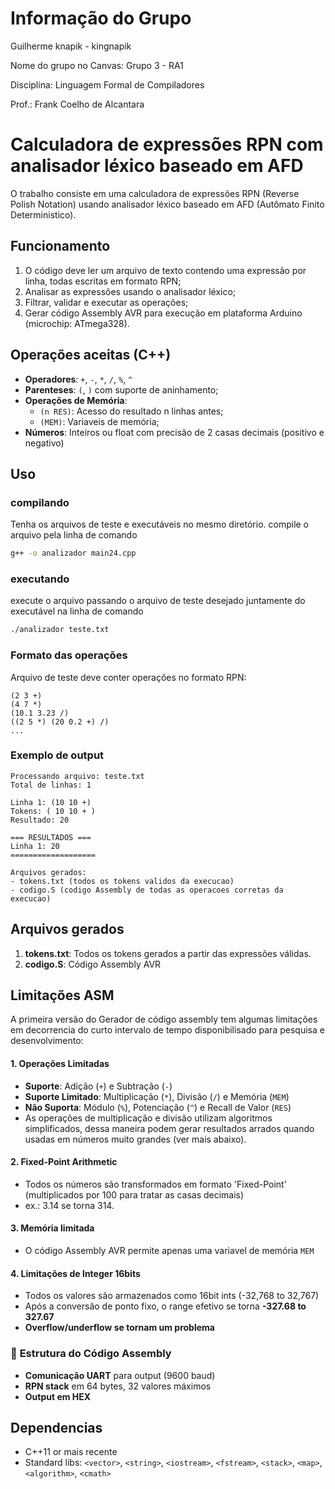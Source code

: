 # Informação do Grupo
Guilherme knapik - kingnapik

Nome do grupo no Canvas: Grupo 3 - RA1

Disciplina: Linguagem Formal de Compiladores

Prof.: Frank Coelho de Alcantara


# Calculadora de expressões RPN com analisador léxico baseado em AFD
O trabalho consiste em uma calculadora de expressões RPN (Reverse Polish Notation) usando analisador léxico baseado em AFD (Autômato Finito Deterministico).

## Funcionamento
1. O código deve ler um arquivo de texto contendo uma expressão por linha, todas escritas em formato RPN;
2. Analisar as expressões usando o analisador léxico;
3. Filtrar, validar e executar as operações;
4. Gerar código Assembly AVR para execução em plataforma Arduino (microchip: ATmega328).

## Operações aceitas (C++)

- **Operadores**: `+`, `-`, `*`, `/`, `%`, `^`
- **Parenteses**: `(`, `)` com suporte de aninhamento;
- **Operações de Memória**: 
  - `(n RES)`: Acesso do resultado n linhas antes;
  - `(MEM)`: Variaveis de memória;
- **Números**: Inteiros ou float com precisão de 2 casas decimais (positivo e negativo)

## Uso

### compilando
Tenha os arquivos de teste e executáveis no mesmo diretório.
compile o arquivo pela linha de comando
```bash
g++ -o analizador main24.cpp
```

### executando
execute o arquivo passando o arquivo de teste desejado juntamente do executável na linha de comando
```bash
./analizador teste.txt
```

### Formato das operações
Arquivo de teste deve conter operações no formato RPN:
```
(2 3 +)
(4 7 *)
(10.1 3.23 /)
((2 5 *) (20 0.2 +) /)
...
```

### Exemplo de output
```
Processando arquivo: teste.txt
Total de linhas: 1

Linha 1: (10 10 +)
Tokens: ( 10 10 + ) 
Resultado: 20

=== RESULTADOS ===
Linha 1: 20
===================

Arquivos gerados:
- tokens.txt (todos os tokens validos da execucao)
- codigo.S (codigo Assembly de todas as operacoes corretas da execucao)
```

## Arquivos gerados

1. **tokens.txt**: Todos os tokens gerados a partir das expressões válidas.
2. **codigo.S**: Código Assembly AVR

## Limitações ASM

A primeira versão do Gerador de código assembly tem algumas limitações em decorrencia do curto intervalo de tempo disponibilisado para pesquisa e desenvolvimento:

#### 1. **Operações Limitadas**
- **Suporte**: Adição (`+`) e Subtração (`-`)
- **Suporte Limitado**: Multiplicação (`*`), Divisão (`/`) e Memória (`MEM`)
- **Não Suporta**: Módulo (`%`), Potenciação (`^`) e Recall de Valor (`RES`)
- As operações de multiplicação e divisão utilizam algoritmos simplificados, dessa maneira podem gerar resultados arrados quando usadas em números muito grandes (ver mais abaixo).

#### 2. **Fixed-Point Arithmetic**
- Todos os números são transformados em formato 'Fixed-Point' (multiplicados por 100 para tratar as casas decimais)
- ex.: 3.14 se torna 314.

#### 3. **Memória limitada**
- O código Assembly AVR permite apenas uma variavel de memória `MEM`

#### 4. **Limitações de Integer 16bits**
- Todos os valores são armazenados como 16bit ints (-32,768 to 32,767)
- Após a conversão de ponto fixo, o range efetivo se torna **-327.68 to 327.67**
- **Overflow/underflow se tornam um problema**

### 🔧 **Estrutura do Código Assembly**

- **Comunicação UART** para output (9600 baud)
- **RPN stack** em 64 bytes, 32 valores máximos
- **Output em HEX**

## Dependencias

- C++11 or mais recente
- Standard libs: `<vector>`, `<string>`, `<iostream>`, `<fstream>`, `<stack>`, `<map>`, `<algorithm>`, `<cmath>`
